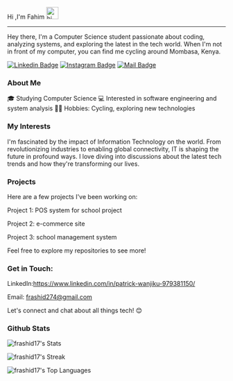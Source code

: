 Hi ,I'm Fahim <img src="https://user-images.githubusercontent.com/1303154/88677602-1635ba80-d120-11ea-84d8-d263ba5fc3c0.gif" width="28px" alt="hi">
<hr>

Hey there,
I'm a Computer Science student passionate about coding, analyzing systems, and exploring the latest in the tech world. 
When I'm not in front of my computer, you can find me cycling around Mombasa, Kenya.

 [![Linkedin Badge](https://img.shields.io/badge/-Patrick-informational?style=flat&labelColor=0e76a8&logo=linkedin&logoColor=white)](https://www.linkedin.com/in/patrick-wanjiku-979381150/) [![Instagram Badge](https://img.shields.io/badge/-fahimuuuu-ff69b4?style=flat&labelColor=e84393&logo=instagram&logoColor=white)](https://www.instagram.com/fahimuuuu) [![Mail Badge](https://img.shields.io/badge/-Patrick_Mwangi-red?style=flat&labelColor=c0392b&logo=gmail&logoColor=white)](mailto:frashid274@gmail.com)

### About Me

🎓 Studying Computer Science
💻 Interested in software engineering and system analysis
🚴‍♂️ Hobbies: Cycling, exploring new technologies

### My Interests

I'm fascinated by the impact of Information Technology on the world. 
From revolutionizing industries to enabling global connectivity, IT is shaping the future in profound ways. 
I love diving into discussions about the latest tech trends and how they're transforming our lives.

### Projects

Here are a few projects I've been working on:

Project 1: POS system for school project

Project 2: e-commerce site

Project 3: school management system

Feel free to explore my repositories to see more!

### Get in Touch:

LinkedIn:https://www.linkedin.com/in/patrick-wanjiku-979381150/

Email: frashid274@gmail.com

Let's connect and chat about all things tech! 😊

### Github Stats

![frashid17's Stats](https://github-readme-stats.vercel.app/api?username=frashid17&theme=vue-dark&show_icons=true&hide_border=true&count_private=true)

![frashid17's Streak](https://github-readme-streak-stats.herokuapp.com/?user=frashid17&theme=vue-dark&hide_border=true)

![frashid17's Top Languages](https://github-readme-stats.vercel.app/api/top-langs/?username=frashid17&theme=vue-dark&show_icons=true&hide_border=true&layout=compact)




